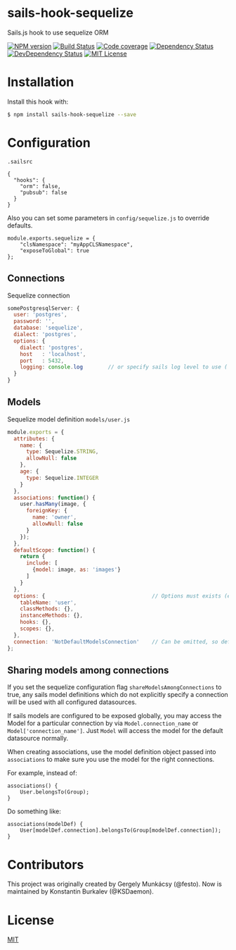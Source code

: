 # sails-hook-sequelize
Sails.js hook to use sequelize ORM

[![NPM version][npm-image]][npm-url]
[![Build Status][travis-image]][travis-url]
[![Code coverage][coveralls-image]][coveralls-url]
[![Dependency Status][depstat-image]][depstat-url]
[![DevDependency Status][depstat-dev-image]][depstat-dev-url]
[![MIT License][license-image]][license-url]


# Installation

Install this hook with:

```sh
$ npm install sails-hook-sequelize --save
```

# Configuration

`.sailsrc`

```
{
  "hooks": {
    "orm": false,
    "pubsub": false
  }
}
```

Also you can set some parameters in `config/sequelize.js` to override defaults.

```
module.exports.sequelize = {
    "clsNamespace": "myAppCLSNamespace",
    "exposeToGlobal": true
};
```

## Connections

Sequelize connection

```javascript
somePostgresqlServer: {
  user: 'postgres',
  password: '',
  database: 'sequelize',
  dialect: 'postgres',
  options: {
    dialect: 'postgres',
    host   : 'localhost',
    port   : 5432,
    logging: console.log        // or specify sails log level to use ('info', 'warn', 'verbose', etc)
  }
}
```

## Models

Sequelize model definition `models/user.js`

```javascript
module.exports = {
  attributes: {
    name: {
      type: Sequelize.STRING,
      allowNull: false
    },
    age: {
      type: Sequelize.INTEGER
    }
  },
  associations: function() {
    user.hasMany(image, {
      foreignKey: {
        name: 'owner',
        allowNull: false
      }
    });
  },
  defaultScope: function() {
    return {
      include: [
        {model: image, as: 'images'}
      ]
    }
  },
  options: {                                  // Options must exists (even if empty) in order to consider this model a Sequelize model
    tableName: 'user',
    classMethods: {},
    instanceMethods: {},
    hooks: {},
    scopes: {},
  },
  connection: 'NotDefaultModelsConnection'    // Can be omitted, so default sails.config.models.connection will be used
};
```

## Sharing models among connections

If you set the sequelize configuration flag `shareModelsAmongConnections` to true, any sails model definitions
which do not explicitly specify a connection will be used with all configured datasources.

If sails models are configured to be exposed globally, you may access the Model for a particular connection
by via `Model.connection_name` or `Model['connection_name']`. Just `Model` will access the model for the default
datasource normally.

When creating associations, use the model definition object passed into `associations` to make sure you use
the model for the right connections.

For example, instead of: 

```
associations() {
    User.belongsTo(Group);
}
```

Do something like:

```
associations(modelDef) {
    User[modelDef.connection].belongsTo(Group[modelDef.connection]);
}
``` 

# Contributors
This project was originally created by Gergely Munkácsy (@festo).
Now is maintained by Konstantin Burkalev (@KSDaemon).

# License
[MIT](./LICENSE)

[npm-url]: https://www.npmjs.com/package/sails-hook-sequelize
[npm-image]: https://img.shields.io/npm/v/sails-hook-sequelize.svg?style=flat

[travis-url]: https://travis-ci.org/KSDaemon/sails-hook-sequelize
[travis-image]: https://img.shields.io/travis/KSDaemon/sails-hook-sequelize/master.svg?style=flat

[coveralls-url]: https://coveralls.io/github/KSDaemon/sails-hook-sequelize
[coveralls-image]: https://img.shields.io/coveralls/KSDaemon/sails-hook-sequelize/master.svg?style=flat

[depstat-url]: https://david-dm.org/KSDaemon/sails-hook-sequelize
[depstat-image]: https://david-dm.org/KSDaemon/sails-hook-sequelize.svg?style=flat

[depstat-dev-url]: https://david-dm.org/KSDaemon/sails-hook-sequelize
[depstat-dev-image]: https://david-dm.org/KSDaemon/sails-hook-sequelize/master-status.svg?style=flat

[license-image]: https://img.shields.io/badge/license-MIT-blue.svg
[license-url]: http://opensource.org/licenses/MIT
